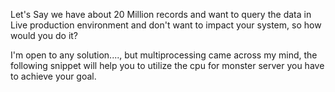 Let's Say we have about 20 Million records and want to query the data in Live production environment and
don't want to impact your system, so how would you do it?

I'm open to any solution...., but multiprocessing came across my mind,
the following snippet will help you to utilize the cpu for monster server you have to achieve your goal.
